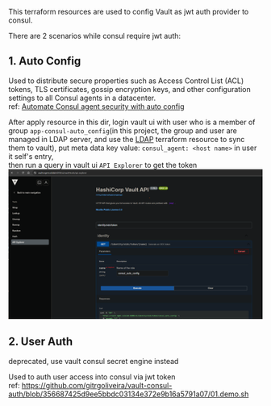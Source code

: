 This terraform resources are used to config Vault as jwt auth provider to consul.

There are 2 scenarios while consul require jwt auth:
## 1. Auto Config
Used to distribute secure properties such as Access Control List (ACL) tokens, TLS certificates, gossip encryption keys, and other configuration settings to all Consul agents in a datacenter.  
ref: [Automate Consul agent security with auto config](https://developer.hashicorp.com/consul/tutorials/archive/docker-compose-auto-config)  

After apply resource in this dir, login vault ui with user who is a member of group `app-consul-auto_config`(in this project, the group and user are managed in LDAP server, and use the [LDAP](../../LDAP/) terraform resource to sync them to vault), put meta data key value: `consul_agent: <host name>` in user it self's entry,  
then run a query in vault ui `API Explorer` to get the token
![](api_explorer.png)

## 2. User Auth
deprecated, use vault consul secret engine instead  

Used to auth user access into consul via jwt token  
ref: https://github.com/gitrgoliveira/vault-consul-auth/blob/356687425d9ee5bbdc03134e372e9b16a5791a07/01.demo.sh